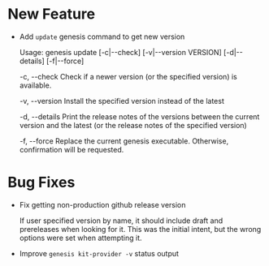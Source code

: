 # New Feature

* Add `update` genesis command to get new version

  Usage: genesis update [-c|--check] [-v|--version VERSION] [-d|--details] [-f|--force]

    -c, --check       Check if a newer version (or the specified version) is
                      available.

    -v, --version <x> Install the specified version instead of the latest

    -d, --details     Print the release notes of the versions between the current
                      version and the latest (or the release notes of the
                      specified version)

    -f, --force       Replace the current genesis executable.  Otherwise,
                      confirmation will be requested.

# Bug Fixes

* Fix getting non-production github release version

  If user specified version by name, it should include draft and
  prereleases when looking for it.  This was the initial intent, but the
  wrong options were set when attempting it.

* Improve `genesis kit-provider -v` status output
